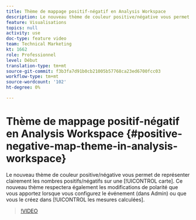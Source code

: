 ```yaml
---
title: Thème de mappage positif-négatif en Analysis Workspace
description: Le nouveau thème de couleur positive/négative vous permet de représenter clairement les nombres positifs/négatifs sur une carte. Ce nouveau thème respectera également les modifications de polarité que vous apportez lorsque vous configurez le événement (dans Admin) ou que vous le créez dans les mesures calculées.
feature: Visualisations
topics: null
activity: use
doc-type: feature video
team: Technical Marketing
kt: 1662
role: Professionnel
level: Début
translation-type: tm+mt
source-git-commit: f3b3fa7d91b0cb21005b57768ca23ed6700fcc03
workflow-type: tm+mt
source-wordcount: '102'
ht-degree: 0%

---
```



# Thème de mappage positif-négatif en Analysis Workspace {#positive-negative-map-theme-in-analysis-workspace}

Le nouveau thème de couleur positive/négative vous permet de représenter clairement les nombres positifs/négatifs sur une [!UICONTROL carte]. Ce nouveau thème respectera également les modifications de polarité que vous apportez lorsque vous configurez le événement (dans Admin) ou que vous le créez dans [!UICONTROL les mesures calculées].

>[!VIDEO](https://video.tv.adobe.com/v/23127/?quality=12)
